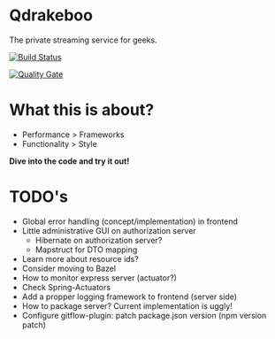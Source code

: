Qdrakeboo
======

The private streaming service for geeks.

[![Build Status](https://travis-ci.org/bbortt/qdrakeboo.svg?branch=master)](https://travis-ci.org/bbortt/qdrakeboo)

[![Quality Gate](https://sonarcloud.io/api/project_badges/measure?project=io.github.bbortt.qdrakeboo:bom&metric=alert_status)](https://sonarcloud.io/dashboard?id=io.github.bbortt.qdrakeboo%3Abom)

# What this is about?

* Performance > Frameworks
* Functionality > Style

**Dive into the code and try it out!**

# TODO's

* Global error handling (concept/implementation) in frontend
* Little administrative GUI on authorization server
  * Hibernate on authorization server?
  * Mapstruct for DTO mapping
* Learn more about resource ids?
* Consider moving to Bazel
* How to monitor express server (actuator?)
* Check Spring-Actuators
* Add a propper logging framework to frontend (server side)
* How to package server? Current implementation is uggly!
* Configure gitflow-plugin: patch package.json version (npm version patch)
